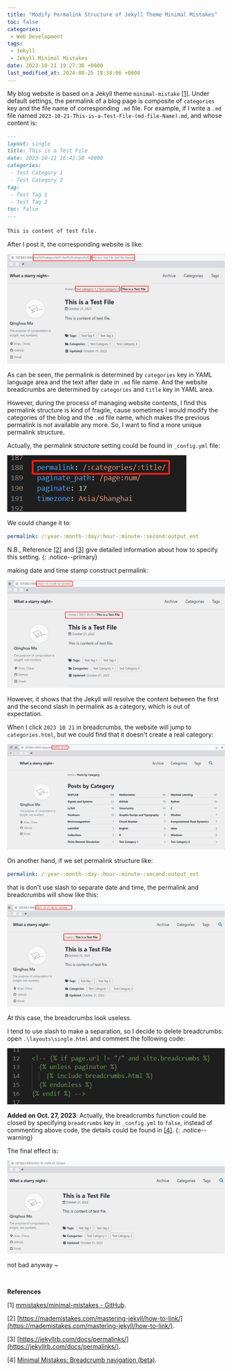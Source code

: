 ```yaml
---
title: "Modify Permalink Structure of Jekyll Theme Minimal Mistakes"
toc: false
categories:
 - Web Development
tags:
 - Jekyll
 - Jekyll Minimal Mistakes
date: 2023-10-21 19:27:36 +0800
last_modified_at: 2024-08-25 18:38:06 +0800
---
```


My blog website is based on a Jekyll theme `minimal-mistake` [[1]](#ref). Under default settings, the permalink of a blog page is composite of `categories` key and the file name of corresponding `.md` file. For example, if I write a `.md` file named `2023-10-21-This-is-a-Test-File-(md-file-Name).md`, and whose content is:

```markdown
---
layout: single
title: This is a Test File
date: 2023-10-21 16:42:58 +0800
categories:
 - Test Category 1
 - Test Category 2
tag: 
 - Test Tag 1
 - Test Tag 2
toc: false
---

This is content of test file.
```

After I post it, the corresponding website is like:

![image-20231021173501798](https://raw.githubusercontent.com/HelloWorld-1017/blog-images/main/imgs/202310211735892.png)

As can be seen, the permalink is determined by `categories` key in YAML language area and the text after date in `.md` file name. And the website breadcrumbs are determined by `categories` and `title` key in YAML area. 

However, during the process of managing website contents, I find this permalink structure is kind of fragile, cause sometimes I would modify the categories of the blog and the `.md` file name, which makes the previous permalink is not available any more. So, I want to find a more unique permalink structure. 

Actually, the permalink structure setting could be found in `_config.yml` file:

![image-20231021163250999](https://raw.githubusercontent.com/HelloWorld-1017/blog-images/main/imgs/202310211632068.png)

We could change it to:

```yaml
permalink: /:year-:month-:day/:hour-:minute-:second:output_ext
```

N.B., Reference [[2]](#ref) and [[3]](#ref) give detailed information about how to specify this setting.
{: .notice--primary}

making date and time stamp construct permalink:

![image-20231021184024468](https://raw.githubusercontent.com/HelloWorld-1017/blog-images/main/imgs/202310211840545.png)

However, it shows that the Jekyll will resolve the content between the first and the second slash in permalink as a category, which is out of expectation. 

When I click `2023 10 21` in breadcrumbs, the website will jump to `categories.html`, but we could find that it doesn't create a real category:

![image-20231021184842941](https://raw.githubusercontent.com/HelloWorld-1017/blog-images/main/imgs/202310211848063.png)

On another hand, if we set permalink structure like:

```yaml
permalink: /:year-:month-:day-:hour-:minute-:second:output_ext
```

that is don't use slash to separate date and time, the permalink and breadcrumbs will show like this:

![image-20231021185305180](https://raw.githubusercontent.com/HelloWorld-1017/blog-images/main/imgs/202310211853271.png)

At this case, the breadcrumbs look useless.

I tend to use slash to make a separation, so I decide to delete breadcrumbs: open `.\layouts\single.html` and comment the following code:

![image-20231021190437416](https://raw.githubusercontent.com/HelloWorld-1017/blog-images/main/imgs/202310211904471.png)

**Added on Oct. 27, 2023**: Actually, the breadcrumbs function could be closed by specifying `breadcrumbs` key in `_config.yml` to `false`, instead of commenting above code, the details could be found in [[4]](#ref).
{: .notice--warning}

The final effect is:

![image-20231021191203945](https://raw.githubusercontent.com/HelloWorld-1017/blog-images/main/imgs/202310212107895.png)

not bad anyway ~

<br>

<div id="ref"></div>

**References**

[1] [mmistakes/minimal-mistakes - GitHub](https://github.com/mmistakes/minimal-mistakes).

[2] [https://mademistakes.com/mastering-jekyll/how-to-link/](https://mademistakes.com/mastering-jekyll/how-to-link/).

[3] [https://jekyllrb.com/docs/permalinks/](https://jekyllrb.com/docs/permalinks/).

[4] [Minimal Mistakes: Breadcrumb navigation (beta)](https://mmistakes.github.io/minimal-mistakes/docs/configuration/#breadcrumb-navigation-beta).

